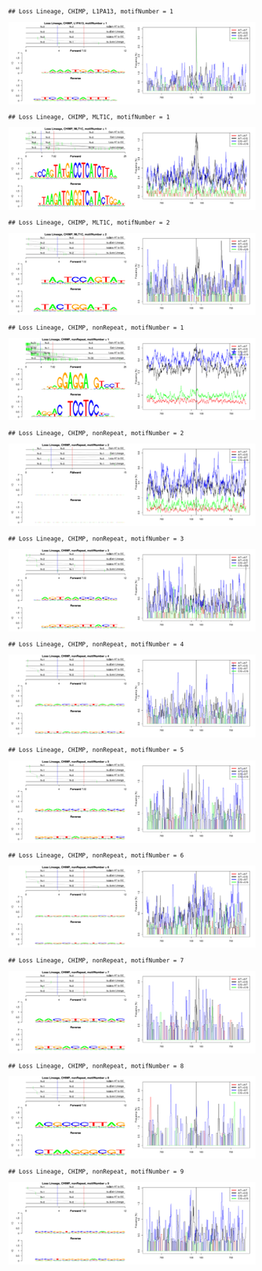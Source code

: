 

```
## Loss Lineage, CHIMP, L1PA13, motifNumber = 1
```

![plot of chunk motifPValues](figure/motifPValues1.png) 

```
## Loss Lineage, CHIMP, MLT1C, motifNumber = 1
```

![plot of chunk motifPValues](figure/motifPValues2.png) 

```
## Loss Lineage, CHIMP, MLT1C, motifNumber = 2
```

![plot of chunk motifPValues](figure/motifPValues3.png) 

```
## Loss Lineage, CHIMP, nonRepeat, motifNumber = 1
```

![plot of chunk motifPValues](figure/motifPValues4.png) 

```
## Loss Lineage, CHIMP, nonRepeat, motifNumber = 2
```

![plot of chunk motifPValues](figure/motifPValues5.png) 

```
## Loss Lineage, CHIMP, nonRepeat, motifNumber = 3
```

![plot of chunk motifPValues](figure/motifPValues6.png) 

```
## Loss Lineage, CHIMP, nonRepeat, motifNumber = 4
```

![plot of chunk motifPValues](figure/motifPValues7.png) 

```
## Loss Lineage, CHIMP, nonRepeat, motifNumber = 5
```

![plot of chunk motifPValues](figure/motifPValues8.png) 

```
## Loss Lineage, CHIMP, nonRepeat, motifNumber = 6
```

![plot of chunk motifPValues](figure/motifPValues9.png) 

```
## Loss Lineage, CHIMP, nonRepeat, motifNumber = 7
```

![plot of chunk motifPValues](figure/motifPValues10.png) 

```
## Loss Lineage, CHIMP, nonRepeat, motifNumber = 8
```

![plot of chunk motifPValues](figure/motifPValues11.png) 

```
## Loss Lineage, CHIMP, nonRepeat, motifNumber = 9
```

![plot of chunk motifPValues](figure/motifPValues12.png) 
  
